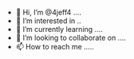 - 👋 Hi, I’m @4jeff4 ....
- 👀 I’m interested in ..
- 🌱 I’m currently learning ....
- 💞️ I’m looking to collaborate on ....
- 📫 How to reach me .....

<!---
4jeff4/4jeff4 is a ✨ special ✨ repository because its `README.md` (this file) appears on your GitHub profile.
You can click the Preview link to take a look at your changes.
--->
